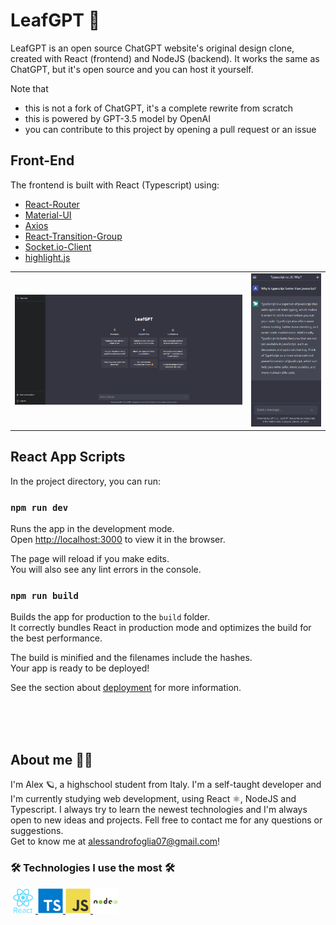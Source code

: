 # LeafGPT 💬

LeafGPT is an open source ChatGPT website's original design clone, created with React (frontend) and NodeJS (backend).
It works the same as ChatGPT, but it's open source and you can host it yourself.

Note that

-   this is not a fork of ChatGPT, it's a complete rewrite from scratch
-   this is powered by GPT-3.5 model by OpenAI
-   you can contribute to this project by opening a pull request or an issue

## Front-End

The frontend is built with React (Typescript) using:

-   [React-Router](https://reactrouter.com/)
-   [Material-UI](https://material-ui.com/)
-   [Axios](https://axios-http.com/)
-   [React-Transition-Group](https://reactcommunity.org/react-transition-group/)
-   [Socket.io-Client](https://socket.io/docs/v3/client-api/index.html)
-   [highlight.js](https://highlightjs.org/)

<table style="width: 100%; border: none;" cellspacing="0" cellpadding="0" border="0">
    <tr>
        <td style="width: 75%; border: none!important;" valign="center">
            <img src='./public/assets/screenshot1.png' width='100%'/>
        </td>
        <td style="width: 25%; border: none!important;" valign="center">
            <img src='./public/assets/screenshot2.png' width='100%' />
        </td>
    </tr>
<table>

## React App Scripts

In the project directory, you can run:

### `npm run dev`

Runs the app in the development mode.\
Open [http://localhost:3000](http://localhost:3000) to view it in the browser.

The page will reload if you make edits.\
You will also see any lint errors in the console.

### `npm run build`

Builds the app for production to the `build` folder.\
It correctly bundles React in production mode and optimizes the build for the best performance.

The build is minified and the filenames include the hashes.\
Your app is ready to be deployed!

See the section about [deployment](https://facebook.github.io/create-react-app/docs/deployment) for more information.

<br/><br/><br/>

## About me 🧙‍♂️

I'm Alex 🪐, a highschool student from Italy. I'm a self-taught developer and I'm currently studying web development, using React ⚛️, NodeJS and Typescript.
I always try to learn the newest technologies and I'm always open to new ideas and projects. Fell free to contact me for any questions or suggestions.<br /> Get to know me at alessandrofoglia07@gmail.com!

### 🛠️ Technologies I use the most 🛠️

<a href="https://reactjs.org/" target="_blank" rel="noreferrer"> <img src="https://raw.githubusercontent.com/devicons/devicon/master/icons/react/react-original-wordmark.svg" alt="react" width="40" height="40"/> </a><a href="https://www.typescriptlang.org/" target="_blank" rel="noreferrer"> <img src="https://raw.githubusercontent.com/devicons/devicon/master/icons/typescript/typescript-original.svg" alt="typescript" width="40" height="40"/> </a><a href="https://developer.mozilla.org/en-US/docs/Web/JavaScript" target="_blank" rel="noreferrer"> <img src="https://raw.githubusercontent.com/devicons/devicon/master/icons/javascript/javascript-original.svg" alt="javascript" width="40" height="40"/> </a><a href="https://nodejs.org" target="_blank" rel="noreferrer"> <img src="https://raw.githubusercontent.com/devicons/devicon/master/icons/nodejs/nodejs-original-wordmark.svg" alt="nodejs" width="40" height="40"/> </a>
